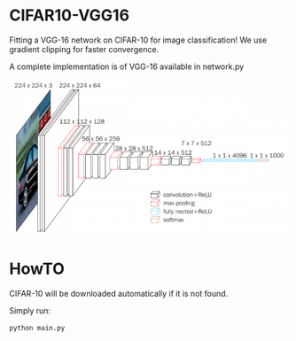 
# CIFAR10-VGG16

Fitting a VGG-16 network on CIFAR-10 for image classification!
We use gradient clipping for faster convergence.

A complete implementation is of VGG-16 available in network.py

![](vgg16.png)

# HowTO
CIFAR-10 will be downloaded automatically if it is not found.

Simply run:
```
python main.py
```